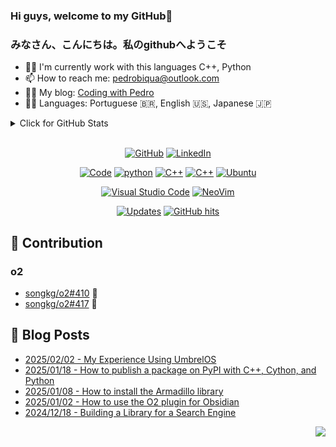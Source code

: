 
### Hi guys, welcome to my GitHub👋
<h3>みなさん、こんにちは。私のgithubへようこそ</h3>

- 🧑‍💻 I'm currently work with this languages C++, Python
- 📫 How to reach me: pedrobiqua@outlook.com
- 👨‍💻 My blog:  <a href="https://pedrobiqua.github.io/" target="_blank">Coding with Pedro</a>
- 🧑‍🏫 Languages: Portuguese 🇧🇷, English 🇺🇸, Japanese 🇯🇵

<details>
<summary>Click for GitHub Stats</summary>
<div style="display: flex; justify-content: space-between;">
  <img src="https://github-readme-stats.vercel.app/api?username=pedrobiqua&theme=default&show_icons=true&hide_border=false&count_private=false" alt="pedrobiqua's Stats" width="49%" />
  <img src="https://github-readme-stats.vercel.app/api/top-langs/?username=pedrobiqua&theme=default&show_icons=true&hide_border=false&layout=compact&hide=html,css,javascript,jupyter%20notebook,java,hack,processing,hack,scss" alt="pedrobiqua's Top Languages" width="37%" />
</div>
</details>

<br>

<p align="center">
    <a href="https://github.com/pedrobiqua" target="_blank"><img alt="GitHub" src="https://img.shields.io/badge/-@pedrobiqua-181717?style=flat-square&logo=GitHub&logoColor=white"></a>
    <a href="https://www.linkedin.com/in/pedrobiqua" target="_blank"><img alt="LinkedIn" src="https://img.shields.io/badge/-LinkedIn-0077B5?style=flat-square&logo=Linkedin&logoColor=white"></a>
</p>

<p align="center">
    <a href="https://github.com/pedrobiqua?tab=repositories" target="_blank"><img alt="Code" src="https://img.shields.io/badge/Java-ED8B00?style=flat-square&logo=openjdk&logoColor=white"></a>
    <a href="https://github.com/pedrobiqua?tab=repositories&language=python" target="_blank"><img alt="python" src="https://img.shields.io/badge/-python-3776AB?style=flat-square&logo=Python&logoColor=white"></a>
    <a href="https://github.com/pedrobiqua?tab=repositories&language=c%2B%2B" target="_blank"><img alt="C++" src="https://img.shields.io/badge/-C%2B%2B-00599C?style=flat-square&logo=C%2B%2B&logoColor=white"></a>
    <a href="https://github.com/pedrobiqua?tab=repositories&language=typescript" target="_blank"><img alt="C++" src="https://img.shields.io/badge/TypeScript-3178C6?style=flat-square&logo=typescript&logoColor=white"></a>
    <a href="#" target="_blank"><img alt="Ubuntu" src="https://img.shields.io/badge/Ubuntu-E95420?style=flat-square&logo=ubuntu&logoColor=white">
</p>

<p align="center">
    <a href="#"><img alt="Visual Studio Code" src="https://custom-icon-badges.demolab.com/badge/Visual%20Studio%20Code-0078d7.svg?style=flat-square&logo=vsc&logoColor=white"></a>
    <a href="#"><img alt="NeoVim" src="https://img.shields.io/badge/Neovim-57A143?style=flat-square&logo=neovim&logoColor=fff"></a>
</p>

<p align="center">
    <a href="https://github.com/pedrobiqua?tab=followers" target="_blank"><img alt="Updates" src="https://img.shields.io/badge/--000000?style=flat-square&logo=RSS&logoColor=white"></a>
    <a href="https://github.com/pedrobiqua/pedrobiqua" target="_blank"><img alt="GitHub hits" src="https://img.shields.io/github/last-commit/pedrobiqua/pedrobiqua?label=profile%20updated&style=flat-square"></a>
</p>

## 👥 Contribution
### o2
- [songkg/o2#410](https://github.com/songkg7/o2/pull/410) 🚀
- [songkg/o2#417](https://github.com/songkg7/o2/pull/417) 🚀

## 📄 Blog Posts <br>
- [2025/02/02 - My Experience Using UmbrelOS](https://pedrobiqua.github.io/posts/Minha-experiencia-utilizando-o-UmbrelOS/) <br>
- [2025/01/18 - How to publish a package on PyPI with C++, Cython, and Python](https://pedrobiqua.github.io/posts/How-to-publish-a-package-on-PyPI-with-C-Cython-and-Python/) <br>
- [2025/01/08 - How to install the Armadillo library](https://pedrobiqua.github.io/posts/How-to-install-the-Armadillo-library/) <br>
- [2025/01/02 - How to use the O2 plugin for Obsidian](https://pedrobiqua.github.io/posts/How-to-use-the-O2-plugin-for-Obsidian/) <br>
- [2024/12/18 - Building a Library for a Search Engine](https://pedrobiqua.github.io/posts/building-a-library-for-a-search-engine/) <br>

<!-- View count placeholder -->
<p align="right">
<a href="https://hits.seeyoufarm.com"><img src="https://hits.seeyoufarm.com/api/count/incr/badge.svg?url=https%3A%2F%2Fgithub.com%2Fpedrobiqua&count_bg=%23673DC8&title_bg=%23555555&icon=github.svg&icon_color=%23E7E7E7&title=hits&edge_flat=false"/></a>
</p>
